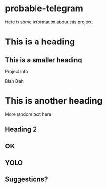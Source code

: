 # probable-telegram

Here is some information about this project. 

# This is a heading

## This is a smaller heading

Project info 

Blah Blah 


# This is another heading 

More random text here 

## Heading 2

## OK

## YOLO

## Suggestions? 


